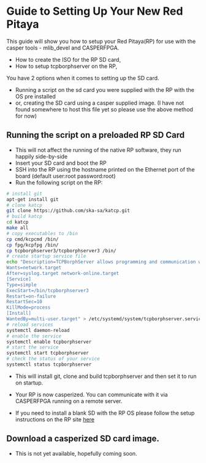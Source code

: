# Guide to Setting Up Your New Red Pitaya

This guide will show you how to setup your Red Pitaya(RP) for use with the casper tools - mlib_devel and CASPERFPGA.

* How to create the ISO for the RP SD card,
* How to setup tcpborphserver on the RP,

You have 2 options when it comes to setting up the SD card.

* Running a script on the sd card you were supplied with the RP with the OS pre installed
* or, creating the SD card using a casper supplied image. (I have not found somewhere to host this file yet so please use the above method for now)


## Running the script on a preloaded RP SD Card

- This will not affect the running of the native RP software, they run happily side-by-side 
- Insert your SD card and boot the RP
- SSH into the RP using the hostname printed on the Ethernet port of the board (default user:root password:root)
- Run the following script on the RP:

```bash
# install git
apt-get install git
# clone katcp
git clone https://github.com/ska-sa/katcp.git
# build katcp
cd katcp
make all
# copy executables to /bin
cp cmd/kcpcmd /bin/
cp fpg/kcpfpg /bin/
cp tcpborphserver3/tcpborphserver3 /bin/
# create startup service file
echo "Description=TCPBorphServer allows programming and communication with the FPGA
Wants=network.target
After=syslog.target network-online.target
[Service]
Type=simple
ExecStart=/bin/tcpborphserver3
Restart=on-failure
RestartSec=10
KillMode=process
[Install]
WantedBy=multi-user.target" > /etc/systemd/system/tcpborphserver.service
# reload services
systemctl daemon-reload
# enable the service
systemctl enable tcpborphserver
# start the service
systemctl start tcpborphserver
# check the status of your service
systemctl status tcpborphserver

```

- This will install git, clone and build tcpborphserver and then set it to run on startup.
- Your RP is now casperized. You can communicate with it via CASPERFPGA running on a remote server.

- If you need to install a blank SD with the RP OS please follow the setup instructions on the RP site [here](https://redpitaya.readthedocs.io/en/latest/quickStart/SDcard/SDcard.html)

## Download a casperized SD card image.

- This is not yet available, hopefully coming soon. 
